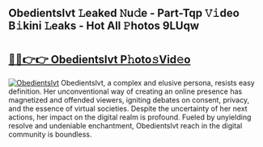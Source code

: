 ## Obedientslvt 𝙻eaked 𝙽u𝚍e - Part-Tqp 𝚅𝚒deo B𝚒kini 𝙻eaks - Hot All 𝙿hotos 9LUqw

# <h2><a href="http://ld4uxq.urlbe.top/?page=Obedientslvt">🔗🔗👉👉 Obedientslvt P𝚑oto𝚜Vid𝚎o</a></h2>

[![Obedientslvt](https://i.imgur.com/eBuTRDB.gif)](http://ld4uxq.urlbe.top/?page=Obedientslvt)
Obedientslvt, a complex and elusive persona, resists easy definition. Her unconventional way of creating an online presence has magnetized and offended viewers, igniting debates on consent, privacy, and the essence of virtual societies. Despite the uncertainty of her next actions, her impact on the digital realm is profound. Fueled by unyielding resolve and undeniable enchantment, Obedientslvt reach in the digital community is boundless.
